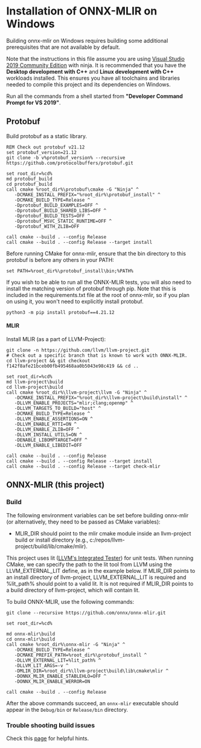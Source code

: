 <!--- SPDX-License-Identifier: Apache-2.0 -->

# Installation of ONNX-MLIR on Windows

Building onnx-mlir on Windows requires building some additional prerequisites that are not available by default.

Note that the instructions in this file assume you are using [Visual Studio  2019 Community Edition](https://visualstudio.microsoft.com/downloads/) with ninja.
It is recommended that you have the **Desktop development with C++** and **Linux development with C++** workloads installed.
This ensures you have all toolchains and libraries needed to compile this project and its dependencies on Windows.

Run all the commands from a shell started from **"Developer Command Prompt for VS 2019"**.

## Protobuf
Build protobuf as a static library.

[same-as-file]: <> (utils/install-protobuf.cmd)
```shell
REM Check out protobuf v21.12
set protobuf_version=21.12
git clone -b v%protobuf_version% --recursive https://github.com/protocolbuffers/protobuf.git

set root_dir=%cd%
md protobuf_build
cd protobuf_build
call cmake %root_dir%\protobuf\cmake -G "Ninja" ^
   -DCMAKE_INSTALL_PREFIX="%root_dir%\protobuf_install" ^
   -DCMAKE_BUILD_TYPE=Release ^
   -Dprotobuf_BUILD_EXAMPLES=OFF ^
   -Dprotobuf_BUILD_SHARED_LIBS=OFF ^
   -Dprotobuf_BUILD_TESTS=OFF ^
   -Dprotobuf_MSVC_STATIC_RUNTIME=OFF ^
   -Dprotobuf_WITH_ZLIB=OFF

call cmake --build . --config Release
call cmake --build . --config Release --target install
```

Before running CMake for onnx-mlir, ensure that the bin directory to this protobuf is before any others in your PATH:
```shell
set PATH=%root_dir%\protobuf_install\bin;%PATH%
```

If you wish to be able to run all the ONNX-MLIR tests, you will also need to install the matching version of protobuf through pip. Note that this is included in the requirements.txt file at the root of onnx-mlir, so if you plan on using it, you won't need to explicitly install protobuf.
```shell
python3 -m pip install protobuf==4.21.12
```

#### MLIR
Install MLIR (as a part of LLVM-Project):

[same-as-file]: <> (utils/clone-mlir.sh)
```shell
git clone -n https://github.com/llvm/llvm-project.git
# Check out a specific branch that is known to work with ONNX-MLIR.
cd llvm-project && git checkout f142f8afe21bceb00fb495468aa0b5043e98c419 && cd ..
```

[same-as-file]: <> (utils/build-mlir.cmd)
```shell
set root_dir=%cd%
md llvm-project\build
cd llvm-project\build
call cmake %root_dir%\llvm-project\llvm -G "Ninja" ^
   -DCMAKE_INSTALL_PREFIX="%root_dir%\llvm-project\build\install" ^
   -DLLVM_ENABLE_PROJECTS="mlir;clang;openmp" ^
   -DLLVM_TARGETS_TO_BUILD="host" ^
   -DCMAKE_BUILD_TYPE=Release ^
   -DLLVM_ENABLE_ASSERTIONS=ON ^
   -DLLVM_ENABLE_RTTI=ON ^
   -DLLVM_ENABLE_ZLIB=OFF ^
   -DLLVM_INSTALL_UTILS=ON ^
   -DENABLE_LIBOMPTARGET=OFF ^
   -DLLVM_ENABLE_LIBEDIT=OFF

call cmake --build . --config Release
call cmake --build . --config Release --target install
call cmake --build . --config Release --target check-mlir
```

## ONNX-MLIR (this project)

### Build
The following environment variables can be set before building onnx-mlir (or alternatively, they need to be passed as CMake variables):
- MLIR_DIR should point to the mlir cmake module inside an llvm-project build or install directory (e.g., c:/repos/llvm-project/build/lib/cmake/mlir).

This project uses lit ([LLVM's Integrated Tester](https://llvm.org/docs/CommandGuide/lit.html)) for unit tests. When running CMake, we can specify the path to the lit tool from LLVM using the LLVM_EXTERNAL_LIT define, as in the example below. If MLIR_DIR points to an install directory of llvm-project, LLVM_EXTERNAL_LIT is required and %lit_path% should point to a valid lit. It is not required if MLIR_DIR points to a build directory of llvm-project, which will contain lit.

To build ONNX-MLIR, use the following commands:

[same-as-file]: <> ({"ref": "utils/build-onnx-mlir.cmd", "skip-doc": 2})
```shell
git clone --recursive https://github.com/onnx/onnx-mlir.git

set root_dir=%cd%

md onnx-mlir\build
cd onnx-mlir\build
call cmake %root_dir%\onnx-mlir -G "Ninja" ^
   -DCMAKE_BUILD_TYPE=Release ^
   -DCMAKE_PREFIX_PATH=%root_dir%\protobuf_install ^
   -DLLVM_EXTERNAL_LIT=%lit_path% ^
   -DLLVM_LIT_ARGS=-v ^
   -DMLIR_DIR=%root_dir%\llvm-project\build\lib\cmake\mlir ^
   -DONNX_MLIR_ENABLE_STABLEHLO=OFF ^
   -DONNX_MLIR_ENABLE_WERROR=ON

call cmake --build . --config Release
```
After the above commands succeed, an `onnx-mlir` executable should appear in the `Debug/bin` or `Release/bin` directory.

### Trouble shooting build issues

Check this [page](TestingHighLevel.md) for helpful hints.
